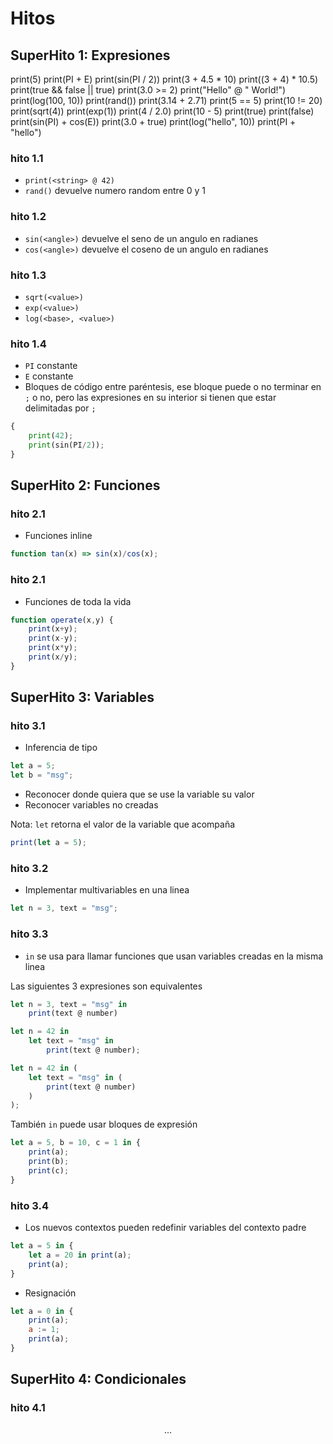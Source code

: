 # Hitos

## SuperHito 1: Expresiones

print(5)
print(PI + E)
print(sin(PI / 2))
print(3 + 4.5 * 10)
print((3 + 4) * 10.5)
print(true && false || true)
print(3.0 >= 2)
print("Hello" @ " World!")
print(log(100, 10))
print(rand())
print(3.14 + 2.71)
print(5 == 5)
print(10 != 20)
print(sqrt(4))
print(exp(1))
print(4 / 2.0)
print(10 - 5)
print(true)
print(false)
print(sin(PI) + cos(E))
print(3.0 + true)
print(log("hello", 10))
print(PI + "hello")

### hito 1.1

- `print(<string> @ 42)`
- `rand()` devuelve numero random entre 0 y 1

### hito 1.2

- `sin(<angle>)` devuelve el seno de un angulo en radianes
- `cos(<angle>)` devuelve el coseno de un angulo en radianes

### hito 1.3

- `sqrt(<value>)`
- `exp(<value>)`
- `log(<base>, <value>)`

### hito 1.4

- `PI` constante
- `E` constante
- Bloques de código entre paréntesis, ese bloque puede o no terminar en `;` o no, pero las expresiones en su interior si tienen que estar delimitadas por `;`

```py
{
    print(42);
    print(sin(PI/2));
}
```

## SuperHito 2: Funciones

### hito 2.1

- Funciones inline

```js
function tan(x) => sin(x)/cos(x);
```

### hito 2.1

- Funciones de toda la vida

```js
function operate(x,y) {
    print(x+y);
    print(x-y);
    print(x*y);
    print(x/y);
}
```

## SuperHito 3: Variables

### hito 3.1

- Inferencia de tipo

```js
let a = 5;
let b = "msg";
```

- Reconocer donde quiera que se use la variable su valor
- Reconocer variables no creadas

Nota: `let` retorna el valor de la variable que acompaña

```js
print(let a = 5);
```

### hito 3.2

- Implementar multivariables en una linea

```js
let n = 3, text = "msg";
```

### hito 3.3

- `in` se usa para llamar funciones que usan variables creadas en la misma linea

Las siguientes 3 expresiones son equivalentes

```js
let n = 3, text = "msg" in
    print(text @ number)
```

```js
let n = 42 in 
    let text = "msg" in
        print(text @ number);
```

```js
let n = 42 in (
    let text = "msg" in (
        print(text @ number)
    )
);
```

También `in` puede usar bloques de expresión

```js
let a = 5, b = 10, c = 1 in {
    print(a);
    print(b);
    print(c);
}
```

### hito 3.4

- Los nuevos contextos pueden redefinir variables del contexto padre

```js
let a = 5 in {
    let a = 20 in print(a);
    print(a);
}
```

- Resignación

```js
let a = 0 in {
    print(a);
    a := 1;
    print(a);
}
```

## SuperHito 4: Condicionales

### hito 4.1

$$
...
$$
